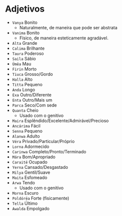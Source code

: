 # Adjetivos

-   `Vanya` Bonito
    -   Naturalmente, de maneira que pode ser abstrata
-   `Vanima` Bonito
    -   Físico, de maneira esteticamente agradável.
-   `Alta` Grande
-   `Calima` Brilhante
-   `Taura` Poderoso
-   `Saila` Sábio
-   `Úmëa` Mau
-   `Firin` Morto
-   `Tiuca` Grosso/Gordo
-   `Halla` Alto
-   `Titta` Pequeno
-   `Anda` Longo
-   `Exa` Outro/Diferente
-   `Enta` Outro/Mais um
-   `Parca` Seco/Com sede
-   `Quanta` Cheio
    -   Usado com o genitivo
-   `Maira` Esplêndido/Excelente/Admirável/Precioso
-   `Ancárima` Fácil
-   `Senna` Pequeno
-   `Alanwa` Adulto
-   `Véra` Privado/Particular/Próprio
-   `Lorna` Adormecido
-   `Carinwa` Completo/Pronto/Terminado
-   `Mára` Bom/Apropriado
-   `Caraitë` Ocupado
-   `Yerna` Cansado/Desgastado
-   `Milya` Gentil/Suave
-   `Maita` Esfomeado
-   `Arwa` Tendo
    -   Usado com o genitivo
-   `Morna` Escuro
-   `Poldórëa` Forte (fisicamente)
-   `Tella` Último
-   `Awalda` Empolgado
